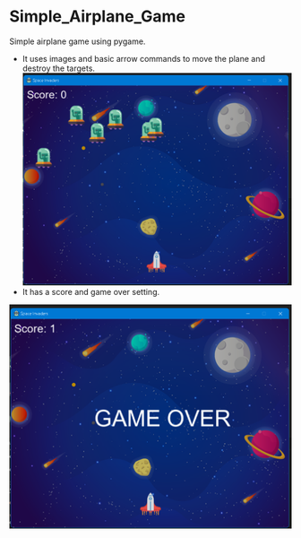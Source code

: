 # Simple_Airplane_Game
Simple airplane game using pygame.

* It uses images and basic arrow commands to move the plane and destroy the targets.
![](/images/SpaceInvadersIntro.png)
* It has a score and game over setting.

![](/images/SpaceInvadersGO.png)
